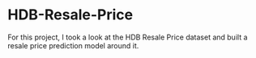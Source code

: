 # HDB-Resale-Price
For this project, I took a look at the HDB Resale Price dataset and built a resale price prediction model around it.
